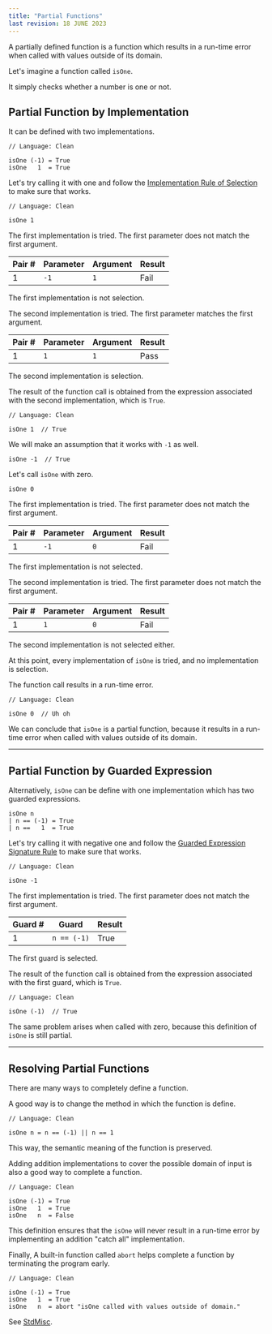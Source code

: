 ```yaml
---
title: "Partial Functions"
last revision: 18 JUNE 2023
---
```


A partially defined function is a function which results in a run-time error when called with values outside of its domain.

Let's imagine a function called `isOne`.

It simply checks whether a number is one or not.

## Partial Function by Implementation

It can be defined with two implementations.

```
// Language: Clean

isOne (-1) = True
isOne   1  = True
```

Let's try calling it with one and follow the [Implementation Rule of Selection](functions/Implementation%20Rules.md#Implementation%20Rule%20of%20Selection) to make sure that works.

```
// Language: Clean

isOne 1
```

The first implementation is tried.
The first parameter does not match the first argument.

| Pair # | Parameter | Argument | Result |
| ------ | --------- | -------- | ------ |
| 1      | `-1`      | `1`      | Fail   |

The first implementation is not selection.

The second implementation is tried.
The first parameter matches the first argument.

| Pair # | Parameter | Argument | Result |
| ------ | --------- | -------- | ------ |
| 1      | `1`       | `1`      | Pass   |

The second implementation is selection.

The result of the function call is obtained from the expression associated with the second implementation, which is `True`.

```
// Language: Clean

isOne 1  // True
```

We will make an assumption that it works with  `-1` as well.

```
isOne -1  // True
```

Let's call `isOne` with zero.

```
isOne 0
```

The first implementation is tried.
The first parameter does not match the first argument.

| Pair # | Parameter | Argument | Result |
| ------ | --------- | -------- | ------ |
| 1      | `-1`      | `0`      | Fail   |

The first implementation is not selected.

The second implementation is tried.
The first parameter does not match the first argument.

| Pair # | Parameter | Argument | Result |
| ------ | --------- | -------- | ------ |
| 1      | `1`       | `0`      | Fail   |

The second implementation is not selected either.

At this point, every implementation of `isOne` is tried, and no implementation is selection.

The function call results in a run-time error.

```
// Language: Clean

isOne 0  // Uh oh
```

We can conclude that `isOne` is a partial function, because it results in a run-time error when called with values outside of its domain.

---

## Partial Function by Guarded Expression

Alternatively, `isOne` can be define with one implementation which has two guarded expressions.

```
isOne n
| n == (-1) = True
| n ==   1  = True
```

Let's try calling it with negative one and follow the [Guarded Expression Signature Rule](functions/Guarded%20Expression%20Rules.md#Guarded%20Expression%20Signature%20Rule) to make sure that works.

```
// Language: Clean

isOne -1
```

The first implementation is tried.
The first parameter does not match the first argument.

| Guard # | Guard       | Result |
| ------- | ----------- | ------ |
| 1       | `n == (-1)` | True   |

The first guard is selected.

The result of the function call is obtained from the expression associated with the first guard, which is `True`.

```
// Language: Clean

isOne (-1)  // True
```

The same problem arises when called with zero, because this definition of `isOne` is still partial.

---

## Resolving Partial Functions

There are many ways to completely define a function.

A good way is to change the method in which the function is define.

```
// Language: Clean

isOne n = n == (-1) || n == 1
```

This way, the semantic meaning of the function is preserved.

Adding addition implementations to cover the possible domain of input is also a good way to complete a function.

```
// Language: Clean

isOne (-1) = True
isOne   1  = True
isOne   n  = False
```

This definition ensures that the `isOne` will never result in a run-time error by implementing an addition "catch all" implementation.

Finally, A built-in function called `abort` helps complete a function by terminating the program early.

```
// Language: Clean

isOne (-1) = True
isOne   1  = True
isOne   n  = abort "isOne called with values outside of domain."
```

See [StdMisc](appendix-a/StdMisc.md).